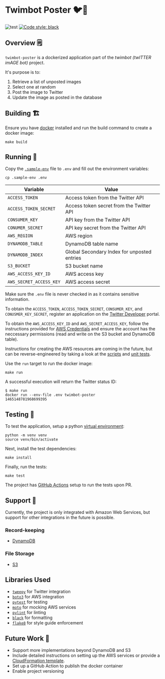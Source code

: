 # Twimbot Poster 🐦🤖

![test](https://github.com/henrywebster/twimbot-poster/actions/workflows/test.yml/badge.svg)
[![Code style: black](https://img.shields.io/badge/code%20style-black-000000.svg)](https://github.com/psf/black)

## Overview 🗒️

`twimbot-poster` is a dockerized application part of the _twimbot (twITTER imAGE bot)_ project.

It's purpose is to:

1. Retrieve a list of unposted images
2. Select one at random
3. Post the image to Twitter
4. Update the image as posted in the database

## Building 🏗️

Ensure you have [docker](https://docs.docker.com/get-docker/) installed and run the build command to create a docker image:

```
make build
```

## Running 🏃

Copy the [`.sample-env`](https://github.com/henrywebster/twimbot-poster/blob/main/.sample-env) file to `.env` and fill out the environment variables:

```
cp .sample-env .env
```

| Variable                | Value                                       |
| ----------------------- | ------------------------------------------- |
| `ACCESS_TOKEN`          | Access token from the Twitter API           |
| `ACCESS_TOKEN_SECRET`   | Access token secret from the Twitter API    |
| `CONSUMER_KEY`          | API key from the Twitter API                |
| `CONUMER_SECRET`        | API key secret from the Twitter API         |
| `AWS_REGION`            | AWS region                                  |
| `DYNAMODB_TABLE`        | DynamoDB table name                         |
| `DYNAMODB_INDEX`        | Global Secondary Index for unposted entries |
| `S3_BUCKET`             | S3 bucket name                              |
| `AWS_ACCESS_KEY_ID`     | AWS access key                              |
| `AWS_SECRET_ACCESS_KEY` | AWS access secret                           |

Make sure the `.env` file is never checked in as it contains sensitive information.

To obtain the `ACCESS_TOKEN`, `ACCESS_TOKEN_SECRET`, `CONSUMER_KEY`, and `CONUSMER_KEY_SECRET`, register an application on the [Twitter Developer](https://developer.twitter.com/en) portal.

To obtain the `AWS_ACCESS_KEY_ID` and `AWS_SECRET_ACCESS_KEY`, follow the instructions provided for [AWS Credentials](https://docs.aws.amazon.com/general/latest/gr/aws-sec-cred-types.html) and ensure the account has the neccessary permissions (read and write on the S3 bucket and DynamoDB table).

Instructions for creating the AWS resources are coming in the future, but can be reverse-engineered by taking a look at the [scripts](https://github.com/henrywebster/twimbot-poster/tree/main/scripts) and [unit tests](https://github.com/henrywebster/twimbot-poster/blob/main/tests/test_journal.py).

Use the `run` target to run the docker image:

```
make run
```

A successful execution will return the Twitter status ID:

```
$ make run
docker run --env-file .env twimbot-poster
1465148781968699395
```

## Testing 🧪

To test the application, setup a python [virtual environment](https://docs.python.org/3/library/venv.html):

```
python -m venv venv
source venv/bin/activate
```

Next, install the test dependencies:

```
make install
```

Finally, run the tests:

```
make test
```

The project has [GitHub Actions](https://github.com/features/actions) setup to run the tests upon PR.

## Support 💪

Currently, the project is only integrated with Amazon Web Services, but support for other integrations in the future is possible.

### Record-keeping

-   [DynamoDB](https://aws.amazon.com/dynamodb/)

### File Storage

-   [S3](https://aws.amazon.com/s3/)

## Libraries Used

-   [`tweepy`](https://www.tweepy.org/) for Twitter integration
-   [`boto3`](https://boto3.amazonaws.com/v1/documentation/api/latest/index.html) for AWS integration
-   [`pytest`](https://github.com/pytest-dev/pytest) for testing
-   [`moto`](https://github.com/spulec/moto) for mocking AWS services
-   [`pylint`](https://github.com/PyCQA/pylint) for linting
-   [`black`](https://github.com/psf/black) for formatting
-   [`flake8`](https://github.com/pycqa/flake8) for style guide enforcement

## Future Work 📅

-   Support more implementations beyond DynamoDB and S3
-   Include detailed instructions on setting up the AWS services or provide a [CloudFormation template](https://aws.amazon.com/cloudformation/).
-   Set up a GitHub Action to publish the docker container
-   Enable project versioning
